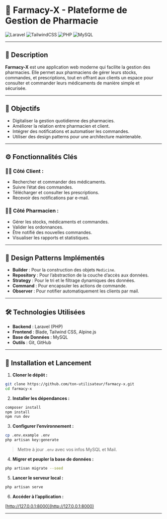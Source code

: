 # 💊 Farmacy-X - Plateforme de Gestion de Pharmacie

![Laravel](https://img.shields.io/badge/Laravel-FF2D20?style=for-the-badge&logo=laravel&logoColor=white)
![TailwindCSS](https://img.shields.io/badge/Tailwind_CSS-38B2AC?style=for-the-badge&logo=tailwind-css&logoColor=white)
![PHP](https://img.shields.io/badge/PHP-777BB4?style=for-the-badge&logo=php&logoColor=white)
![MySQL](https://img.shields.io/badge/MySQL-005C84?style=for-the-badge&logo=mysql&logoColor=white)

---

## 🧾 Description

**Farmacy-X** est une application web moderne qui facilite la gestion des pharmacies. Elle permet aux pharmaciens de gérer leurs stocks, commandes, et prescriptions, tout en offrant aux clients un espace pour consulter et commander leurs médicaments de manière simple et sécurisée.

---

## 🎯 Objectifs

- Digitaliser la gestion quotidienne des pharmacies.
- Améliorer la relation entre pharmacien et client.
- Intégrer des notifications et automatiser les commandes.
- Utiliser des design patterns pour une architecture maintenable.

---

## ⚙️ Fonctionnalités Clés

### 👨‍⚕️ Côté Client :
- Rechercher et commander des médicaments.
- Suivre l’état des commandes.
- Télécharger et consulter les prescriptions.
- Recevoir des notifications par e-mail.

### 🧑‍💼 Côté Pharmacien :
- Gérer les stocks, médicaments et commandes.
- Valider les ordonnances.
- Être notifié des nouvelles commandes.
- Visualiser les rapports et statistiques.

---

## 🧠 Design Patterns Implémentés

- **Builder** : Pour la construction des objets `Medicine`.
- **Repository** : Pour l’abstraction de la couche d’accès aux données.
- **Strategy** : Pour le tri et le filtrage dynamiques des données.
- **Command** : Pour encapsuler les actions de commande.
- **Observer** : Pour notifier automatiquement les clients par mail.

---

## 🛠️ Technologies Utilisées

- **Backend** : Laravel (PHP)
- **Frontend** : Blade, Tailwind CSS, Alpine.js
- **Base de Données** : MySQL
- **Outils** : Git, GitHub

---

## 🚀 Installation et Lancement

1. **Cloner le dépôt :**

```bash
git clone https://github.com/ton-utilisateur/farmacy-x.git
cd farmacy-x
```

2. **Installer les dépendances :**

```bash
composer install
npm install
npm run dev
```

3. **Configurer l’environnement :**

```bash
cp .env.example .env
php artisan key:generate
```

> Mettre à jour `.env` avec vos infos MySQL et Mail.

4. **Migrer et peupler la base de données :**

```bash
php artisan migrate --seed
```

5. **Lancer le serveur local :**

```bash
php artisan serve
```

6. **Accéder à l’application :**

[http://127.0.0.1:8000](http://127.0.0.1:8000)

---

